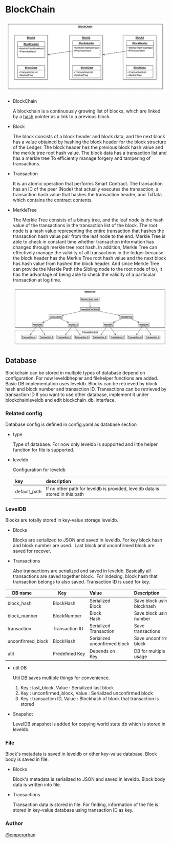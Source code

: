 # BlockChain <a name="BlockChain"></a>

![blockchain-implemeneation-logical](../doc/images/blockchain-implemeneation-logical.png)

- BlockChain

  A blockchain is a continuously growing list of blocks, which are linked by a [hash](https://en.wikipedia.org/wiki/Cryptographic_hash_function) pointer as a link to a previous block.

- Block

  The block consists of a block header and block data, and the next block has a value obtained by hashing the block header for the block structure of the Ledger. 
  The block header has the previous block hash value and the merkle tree root hash value. The block data has a transaction list and has a merkle tree To efficiently manage forgery and tampering of transactions.

- Transaction

  It is an atomic operation that performs Smart Contract. The transaction has an ID of the peer (Node) that actually executes the transaction, a transaction hash value that hashes the transaction header, and TxData which contains the contract contents.

- MerkleTree

  The Merkle Tree consists of a binary tree, and the leaf node is the hash value of the transactions in the transaction list of the block. The root node is a hash value representing the entire transaction that hashes the transaction hash value pair from the leaf node to the end. 
   Merkle Tree is able to check in constant time whether transaction information has changed through merkle tree root hash. In addition, Merkle Tree can effectively manage the validity of all transactions in the ledger because the block header has the Merkle Tree root hash value and the next block has hash value from hashed the block header. And since Merkle Tree can provide the Merkle Path (the Sibling node to the root node of tx), it has the advantage of being able to check the validity of a particular transaction at log time.

  ![blockchain-implementation-merkletree](../doc/images/blockchain-implementation-merkletree.png)

## Database <a name="DB"></a>
Blockchain can be stored in multiple types of database depend on configuration. For now leveldbhepler and filehelper functions are added. Basic DB implementation uses leveldb. Blocks can be retrieved by block hash and block number and transaction ID. Transactions can be retrieved by transaction ID.If you want to use other database, implement it under blockchainleveldb and edit blockchain_db_interface.

### Related config
Database config is defined in config.yaml as database section

- type

  Type of database. For now only leveldb is supported and little helper function for file is supported.

- leveldb

  Configuration for leveldb
  
  | key          | description                              |
  | ------------ | ---------------------------------------- |
  | default_path | If no other path for leveldb is provided, leveldb data is stored in this path |
  
### LevelDB
Blocks are totally stored in key-value storage leveldb.

- Blocks

  Blocks are serialized to JSON and saved in leveldb. For key block hash and block number are used.  Last block and unconfirmed block are saved for recover.
  
- Transactions

  Also transactions are serialized and saved in leveldb. Basically all transactions are saved together block.  For indexing, block hash that transaction belongs to also saved. Transaction ID is used for key.

| DB name           | Key            | Value                        | Description                              |
| ----------------- | -------------- | ---------------------------- | ---------------------------------------- |
| block_hash        | BlockHash      | Serialized Block             | Save block using blockhash               |
| block_number      | BlockNumber    | Block Hash                   | Save block using block's number          |
| transaction       | Transaction ID | Serialized Transaction       | Save transactions                        |
| unconfirmed_block | BlockHash      | Serialized unconfirmed block | Save unconfirmed block                   |
| util              | Predefined Key | Depends on Key               | DB for multiple usage                    |

- util DB

  Util DB saves multiple things for convenience.
  1) Key : last_block, Value : Serialized last block
  2) Key : unconfirmed_block, Value : Serialized unconfirmed block
  3) Key : transaction ID, Value : Blockhash of block that transaction is stored
  
- Snapshot

  LevelDB snapshot is added for copying world state db which is stored in leveldb.

### File

Block's metadata is saved in leveldb or other key-value database. Block body is saved in file.

- Blocks

  Block's metadata is serialized to JSON and saved in leveldb. Block body data is written into file.
  
- Transactions

  Transaction data is stored in file. For finding, information of the file is stored in key-value database using transaction ID as key.
  

### Author

[@emperorhan](https://github.com/emperorhan)
